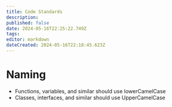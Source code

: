 ```yaml
---
title: Code Standards
description: 
published: false
date: 2024-05-16T22:25:22.749Z
tags: 
editor: markdown
dateCreated: 2024-05-16T22:18:45.623Z
---
```


# Naming
- Functions, variables, and similar should use lowerCamelCase
- Classes, interfaces, and similar should use UpperCamelCase